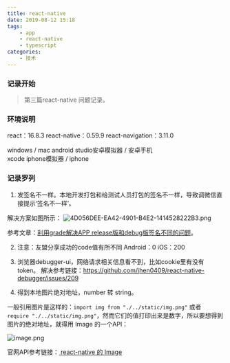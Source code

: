 ```yaml
---
title: react-native
date: 2019-08-12 15:18
tags: 
    - app
    - react-native 
    - typescript
categories: 
    - 技术
---
```


### 记录开始

> 第三篇react-native 问题记录。

### 环境说明

react：16.8.3
react-native：0.59.9
react-navigation：3.11.0

windows / mac 
android studio安卓模拟器 / 安卓手机    
xcode iphone模拟器 / iphone

### 记录罗列

1. 发签名不一样。本地开发打包和给测试人员打包的签名不一样，导致调微信直接提示‘签名不一样’。

解决方案如图所示：
![4D056DEE-EA42-4901-B4E2-1414528222B3.png](https://upload-images.jianshu.io/upload_images/3453108-30222aa36373603d.png?imageMogr2/auto-orient/strip%7CimageView2/2/w/1240)

参考文章：[利用grade解决APP release版和debug版签名不同的问题](https://blog.csdn.net/qq_28183203/article/details/72831395)。

2. 注意：友盟分享成功的code值有所不同
Android：0
iOS：200

3. 浏览器debugger-ui，网络请求相关信息看不到，比如cookie里有没有token。
解决参考链接：https://github.com/jhen0409/react-native-debugger/issues/209


4. 得到本地图片绝对地址，number 转 string。

一般引用图片是这样的：`import img from "./../static/img.png"` 或者 `require "./../static/img.png"`，然而它们的值打印出来是数字，所以要想得到图片的绝对地址，就得用 Image 的一个API：

![image.png](https://upload-images.jianshu.io/upload_images/3453108-20d501cc8f027ba8.png?imageMogr2/auto-orient/strip%7CimageView2/2/w/1240)

官网API参考链接：[ react-native 的 Image](https://facebook.github.io/react-native/docs/image)





